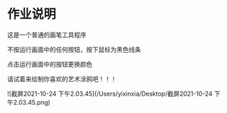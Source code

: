 # **作业说明**

这是一个普通的画笔工具程序

不按运行画面中的任何按钮，按下鼠标为黑色线条

点击运行画面中的按钮更换颜色

请试着来绘制你喜欢的艺术涂鸦吧！！！

![截屏2021-10-24 下午2.03.45](/Users/yixinxia/Desktop/截屏2021-10-24 下午2.03.45.png)